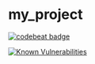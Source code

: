 # my_project
[![codebeat badge](https://codebeat.co/badges/38b5b8b6-fc79-4c2d-be66-49f8b2e52e9b)](https://codebeat.co/projects/github-com-gabrielapg02-my_project-master)

                
[![Known Vulnerabilities](https://snyk.io/test/github/GabrielaPG02/my_project:requirements.txt/badge.svg?targetFile=requirements.txt)](https://snyk.io/test/github/GabrielaPG02/my_project:requirements.txt?targetFile=requirements.txt)

              
